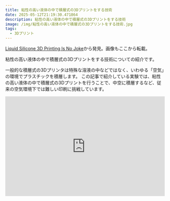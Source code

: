 ```yaml
---
title: 粘性の高い液体の中で積層式の3Dプリントをする技術
date: 2025-05-12T21:19:30.471864
description: 粘性の高い液体の中で積層式の3Dプリントをする技術
image: /img/粘性の高い液体の中で積層式の3Dプリントをする技術.jpg
tags:
  - 3Dプリント
---
```

[Liquid Silicone 3D Printing Is No Joke](https://hackaday.com/2025/05/07/liquid-silicone-3d-printing-is-no-joke/)から発見。画像もここから転載。

粘性の高い液体の中で積層式の3Dプリントをする技術についての紹介です。

一般的な積層式の3Dプリンタは特殊な溶液の中などではなく、いわゆる「空気」の環境でプラスチックを積層します。
この記事で紹介している実験では、粘性の高い液体の中で積層式の3Dプリントを行うことで、中空に積層するなど、従来の空気環境下では難しい印刷に挑戦しています。


<iframe width="100%" height="315" src="https://www.youtube.com/embed/Xm8aFZZLdN4" title="YouTube video player" frameborder="0" allow="accelerometer; autoplay; clipboard-write; encrypted-media; gyroscope; picture-in-picture" allowfullscreen></iframe>



